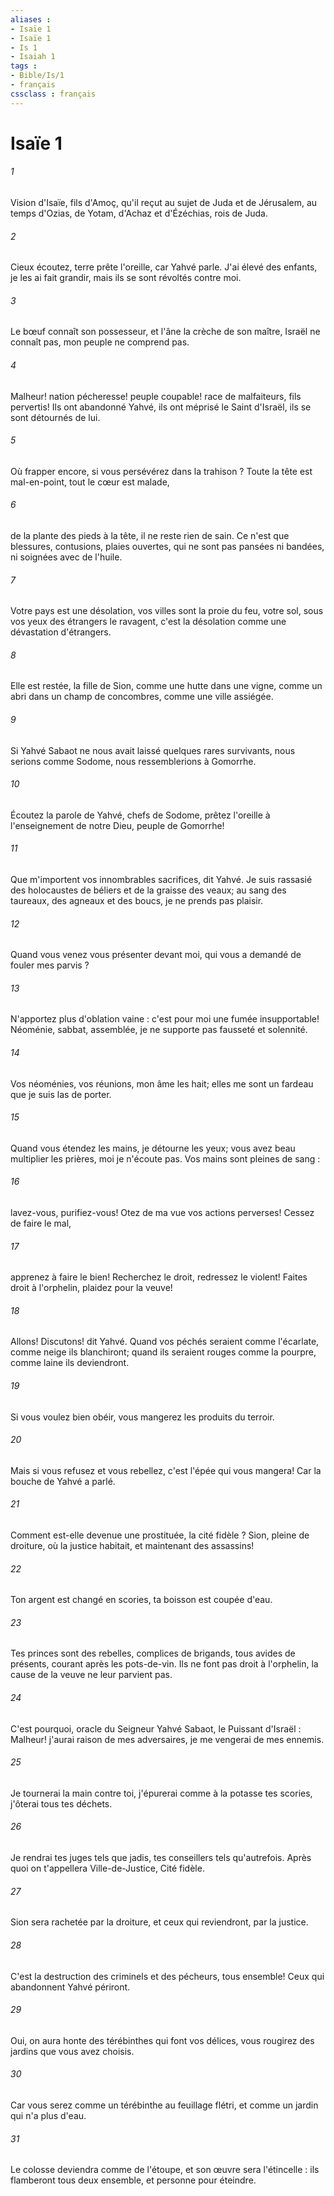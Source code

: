 ```yaml
---
aliases : 
- Isaïe 1
- Isaïe 1
- Is 1
- Isaiah 1
tags : 
- Bible/Is/1
- français
cssclass : français
---
```


# Isaïe 1

###### 1
Vision d'Isaïe, fils d'Amoç, qu'il reçut au sujet de Juda et de Jérusalem, au temps d'Ozias, de Yotam, d'Achaz et d'Ézéchias, rois de Juda. 
###### 2
Cieux écoutez, terre prête l'oreille, car Yahvé parle. J'ai élevé des enfants, je les ai fait grandir, mais ils se sont révoltés contre moi. 
###### 3
Le bœuf connaît son possesseur, et l'âne la crèche de son maître, Israël ne connaît pas, mon peuple ne comprend pas. 
###### 4
Malheur! nation pécheresse! peuple coupable! race de malfaiteurs, fils pervertis! Ils ont abandonné Yahvé, ils ont méprisé le Saint d'Israël, ils se sont détournés de lui. 
###### 5
Où frapper encore, si vous persévérez dans la trahison ? Toute la tête est mal-en-point, tout le cœur est malade, 
###### 6
de la plante des pieds à la tête, il ne reste rien de sain. Ce n'est que blessures, contusions, plaies ouvertes, qui ne sont pas pansées ni bandées, ni soignées avec de l'huile. 
###### 7
Votre pays est une désolation, vos villes sont la proie du feu, votre sol, sous vos yeux des étrangers le ravagent, c'est la désolation comme une dévastation d'étrangers. 
###### 8
Elle est restée, la fille de Sion, comme une hutte dans une vigne, comme un abri dans un champ de concombres, comme une ville assiégée. 
###### 9
Si Yahvé Sabaot ne nous avait laissé quelques rares survivants, nous serions comme Sodome, nous ressemblerions à Gomorrhe. 
###### 10
Écoutez la parole de Yahvé, chefs de Sodome, prêtez l'oreille à l'enseignement de notre Dieu, peuple de Gomorrhe! 
###### 11
Que m'importent vos innombrables sacrifices, dit Yahvé. Je suis rassasié des holocaustes de béliers et de la graisse des veaux; au sang des taureaux, des agneaux et des boucs, je ne prends pas plaisir. 
###### 12
Quand vous venez vous présenter devant moi, qui vous a demandé de fouler mes parvis ? 
###### 13
N'apportez plus d'oblation vaine : c'est pour moi une fumée insupportable! Néoménie, sabbat, assemblée, je ne supporte pas fausseté et solennité. 
###### 14
Vos néoménies, vos réunions, mon âme les hait; elles me sont un fardeau que je suis las de porter. 
###### 15
Quand vous étendez les mains, je détourne les yeux; vous avez beau multiplier les prières, moi je n'écoute pas. Vos mains sont pleines de sang : 
###### 16
lavez-vous, purifiez-vous! Otez de ma vue vos actions perverses! Cessez de faire le mal, 
###### 17
apprenez à faire le bien! Recherchez le droit, redressez le violent! Faites droit à l'orphelin, plaidez pour la veuve! 
###### 18
Allons! Discutons! dit Yahvé. Quand vos péchés seraient comme l'écarlate, comme neige ils blanchiront; quand ils seraient rouges comme la pourpre, comme laine ils deviendront. 
###### 19
Si vous voulez bien obéir, vous mangerez les produits du terroir. 
###### 20
Mais si vous refusez et vous rebellez, c'est l'épée qui vous mangera! Car la bouche de Yahvé a parlé. 
###### 21
Comment est-elle devenue une prostituée, la cité fidèle ? Sion, pleine de droiture, où la justice habitait, et maintenant des assassins! 
###### 22
Ton argent est changé en scories, ta boisson est coupée d'eau. 
###### 23
Tes princes sont des rebelles, complices de brigands, tous avides de présents, courant après les pots-de-vin. Ils ne font pas droit à l'orphelin, la cause de la veuve ne leur parvient pas. 
###### 24
C'est pourquoi, oracle du Seigneur Yahvé Sabaot, le Puissant d'Israël : Malheur! j'aurai raison de mes adversaires, je me vengerai de mes ennemis. 
###### 25
Je tournerai la main contre toi, j'épurerai comme à la potasse tes scories, j'ôterai tous tes déchets. 
###### 26
Je rendrai tes juges tels que jadis, tes conseillers tels qu'autrefois. Après quoi on t'appellera Ville-de-Justice, Cité fidèle. 
###### 27
Sion sera rachetée par la droiture, et ceux qui reviendront, par la justice. 
###### 28
C'est la destruction des criminels et des pécheurs, tous ensemble! Ceux qui abandonnent Yahvé périront. 
###### 29
Oui, on aura honte des térébinthes qui font vos délices, vous rougirez des jardins que vous avez choisis. 
###### 30
Car vous serez comme un térébinthe au feuillage flétri, et comme un jardin qui n'a plus d'eau. 
###### 31
Le colosse deviendra comme de l'étoupe, et son œuvre sera l'étincelle : ils flamberont tous deux ensemble, et personne pour éteindre. 
